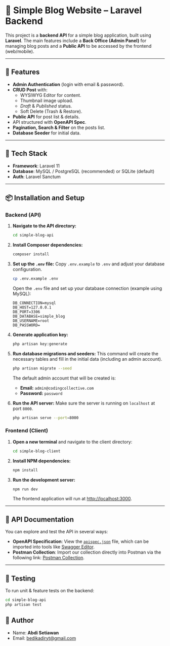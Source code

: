 # 📄 Simple Blog Website – Laravel Backend

This project is a **backend API** for a simple blog application, built using **Laravel**.
The main features include a **Back Office (Admin Panel)** for managing blog posts and a **Public API** to be accessed by the frontend (web/mobile).

---

## 🚀 Features

- **Admin Authentication** (login with email & password).
- **CRUD Post** with:
  - WYSIWYG Editor for content.
  - Thumbnail image upload.
  - *Draft* & *Published* status.
  - Soft Delete (Trash & Restore).
- **Public API** for post list & details.
- API structured with **OpenAPI Spec**.
- **Pagination, Search & Filter** on the posts list.
- **Database Seeder** for initial data.

---

## 📂 Tech Stack

- **Framework**: Laravel 11
- **Database**: MySQL / PostgreSQL (recommended) or SQLite (default)
- **Auth**: Laravel Sanctum

---

## 📦 Installation and Setup

### Backend (API)

1.  **Navigate to the API directory:**
    ```bash
    cd simple-blog-api
    ```

2.  **Install Composer dependencies:**
    ```bash
    composer install
    ```

3.  **Set up the `.env` file:**
    Copy `.env.example` to `.env` and adjust your database configuration.
    ```bash
    cp .env.example .env
    ```
    Open the `.env` file and set up your database connection (example using MySQL):
    ```env
    DB_CONNECTION=mysql
    DB_HOST=127.0.0.1
    DB_PORT=3306
    DB_DATABASE=simple_blog
    DB_USERNAME=root
    DB_PASSWORD=
    ```

4.  **Generate application key:**
    ```bash
    php artisan key:generate
    ```

5.  **Run database migrations and seeders:**
    This command will create the necessary tables and fill in the initial data (including an admin account).
    ```bash
    php artisan migrate --seed
    ```
    The default admin account that will be created is:
    - **Email:** `admin@codingcollective.com`
    - **Password:** `password`

6.  **Run the API server:**
    Make sure the server is running on `localhost` at port `8000`.
    ```bash
    php artisan serve --port=8000
    ```

### Frontend (Client)

1.  **Open a new terminal** and navigate to the client directory:
    ```bash
    cd simple-blog-client
    ```

2.  **Install NPM dependencies:**
    ```bash
    npm install
    ```

3.  **Run the development server:**
    ```bash
    npm run dev
    ```
    The frontend application will run at [http://localhost:3000](http://localhost:3000).

---

## 🔗 API Documentation

You can explore and test the API in several ways:

* **OpenAPI Specification**: View the [`apispec.json`](https://github.com/abdisetiakawan/Simple-Blog-Laravel/blob/main/apispec.json) file, which can be imported into tools like [Swagger Editor](https://editor.swagger.io/).
* **Postman Collection**: Import our collection directly into Postman via the following link: [Postman Collection](https://abdisetiawan-4530305.postman.co/workspace/My-Workspace~1582fbbb-20be-4d6e-80b3-c6c566c3f915/collection/46764747-20827210-a359-4815-8bf3-e09ab1b606bc?action=share&source=copy-link&creator=46764747).

---

## 🧪 Testing

To run unit & feature tests on the backend:
```bash
cd simple-blog-api
php artisan test
```
## 👤 Author
* Name: **Abdi Setiawan**
* Email: [bedikadiryt@gmail.com](mailto:bedikadiryt@gmail.com)
